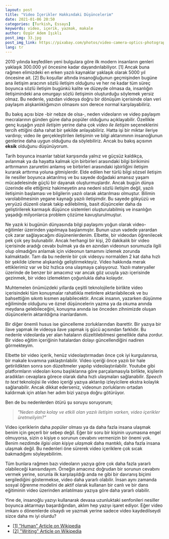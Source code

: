 ```yaml
---
layout: post
title: "Video İçerikler Hakkındaki Düşüncelerim"
date: 2021-01-06 20:50
categories: [Turkish, Essays]
keywords: video, içerik, yazmak, makale
author: Özgür Adem Işıklı
post_img: 33.jpg
post_img_link: https://pixabay.com/photos/video-camera-optics-photography-2562034
lang: tr
---
```


2010 yılında keşfedilen yeni bulgulara göre ilk modern insanların genleri yaklaşık 300.000 yıl öncesine kadar dayandırılabiliyor. [1] Ancak buna rağmen elimizdeki en erken yazılı kaynaklar yaklaşık olarak 5000 yıl öncesine ait. [2] Bu koşullar altında insanoğluğunun geçmişinden bugüne ana iletişim aracının sözlü iletişim olduğunu ve her ne kadar tüm süreç boyunca sözlü iletişim bugünkü kalite ve düzeyde olmasa da, insanlığın iletişimindeki ana omurgayı sözlü iletişimin oluşturduğu söylemek yersiz olmaz. Bu nedenle, yazıdan videoya doğru bir dönüşüm içerisinde olan veri paylaşım alışkanlıklığımızın olmasını son derece normal karşılayabiliriz.

Bu bakış açısı bize -bir nebze de olsa-, neden videoların ve video paylaşım mecralarının günden güne daha popüler olduğunu açıklayabilir. Özellikle genç kuşağın _yazılı iletişim_ yerine daha çok _video ile iletişim_ seçeneklerini tercih ettiğini daha rahat bir şekilde anlayabiliriz. Hatta işi bir miktar ileriye vardırıp; video ile gerçekleştirilen iletişimin ve bilgi aktarımının insanoğlunun genlerine daha uygun olduğunu da söylebiliriz. Ancak bu bakış açısının **eksik** olduğunu düşünüyorum.

Tarih boyunca insanlar tabiat karşısında yalnız ve güçsüz kaldıkça, avlanmak ya da hayatta kalmak için birbirleri arasındaki bilgi birikimini arttırmanın zaruretini anlamış ve birbirleri arasındaki işbirliğini iletişim kurarak arttırma yoluna gitmişlerdir. Elde edilen her türlü bilgi sözsel iletişim ile nesiller boyunca aktarılmış ve bu sayede doğadaki amansız yaşam mücadelesinde güçlü bir dayanak oluşturmuşlardır. Ancak bugün dünya üzerinde elle ettiğimiz hakimeyetin ana nedeni sözlü iletişim değil, yazılı iletişimin başlaması ve bilgilerin yazılı olarak aktarılması olmuştur. Bilimin varolabilmesinin yegane kaynağı yazılı iletişimdir. Bu sayede gökyüzü ve yeryüzü düzenli olarak takip edilebilmiş, basit düşünceler daha da geliştirilerek karmaşık düşünce sistemleri oluşturulabilmiş ve insanlığın yaşadığı milyonlarca problem çözüme kavuşturulmuştur.

Ne yazık ki bugünün dünyasında bilgi paylaşımı yoğun olarak video-eğitimler üzerinden yapılmaya başlanmıştır. Bunun uzun vadede yarardan çok zarar sağlayacağını düşünenlerdenim. Elbette, bir videodan öğrenilecek pek çok şey bulunabilir. Ancak herhangi bir kişi, 20 dakikalık bir video içerisinde aradığı cevabı bulmak ya da en azından videonun sorumuzla ilgili olup olmadığını anlamak için videonun tamamını izlemek zorunda kalmaktadır. Tam da bu nedenle bir çok videoyu normalden 2 kat daha hızlı bir şekilde izleme alışkanlığı geliştirmekteyiz. Video hakkında merak ettiklerimiz var ve biz hızlıca ona ulaşmaya çalışıyoruz. Yazılı materyaller üzerinde de benzer bir amacımız var ancak göz ucuyla yazı içerisinde gezinmek, bir video izlemekten çoğunlukla daha kolaydır.

Muhtemelen önümüzdeki yıllarda çeşitli teknolojilerle birlikte video içerisindeki tüm konuşmalar rahatlıkla metinlere aktarılabilecek ve bu bahsettiğim sıkıntı kısmen aşılabilecektir. Ancak insanın, yazarken düşünme eğiliminde olduğunu ve öznel düşüncelerin yazma ya da okuma anında meydana gelebileceğini, konuşma anında ise önceden zihnimizde oluşan düşüncelerin aktarıldığına inanlardanım.

Bir diğer önemli husus ise güncelleme zorluklarından ibarettir. Bir yazıya bir ilave yapmak ile videoya ilave yapmak iş gücü açısından farklıdır. Bu nedenle videolarda yer alan hataların düzeltilebilmesi genellikle daha zordur. Bir video eğitim içeriğinin hatalardan dolayı güncellendiğini nadiren görmekteyim.

Elbette bir video içerik, henüz videolaştırmadan önce çok iyi kurgulanırsa, bir makale kıvamına yaklaştırılabilir. Video içeriği önce yazılı bir hale getirildikten sonra son düzeltmeler yapılıp videolaştırılabilir. Youtube gibi platformların videoları konu başlıklarına göre parçalamasıyla birlikte, kişilerin aradıkları cevaplara görece olarak daha hızlı ulaşmaları sağlanabilir. _Speech to text_ teknolojisi ile video içeriği yazıya aktarılıp izleyicilere ekstra kolaylık sağlanabilir. Ancak dikkat ederseniz, videonun zorluklarını ortadan kaldırmak için atılan her adım bizi yazıya doğru götürüyor.

Ben de bu nedenlerden ötürü şu soruyu soruyorum;

> _"Neden daha kolay ve etkili olan yazılı iletişim varken, video içerikler üretmeliyim?"_

Video içeriklerin daha _popüler_ olması ya da daha fazla insana ulaşmak benim için geçerli bir sebep değil. Eğer bir soru bir kişinin uyumasına engel olmuyorsa, sizin o kişiye o sorunun cevabını vermenizin bir önemi yok. Benim nezdimde _ilgisi olan kişiye ulaşmak_ daha mantıklı, daha fazla insana ulaşmak değil. Bu nedenleri öne sürerek video içeriklere çok sıcak bakmadığımı söyleyebilirim.

Tüm bunlara rağmen bazı videoların yazıya göre çok daha fazla yararlı olabileceği kanısındayım. Örneğin amacınız doğrudan bir sorunun cevabını vermek yerine, sorunla ilk karşılaşıldığı anda ne gibi bir davranış biçimi sergilediğini göstermekse, video daha yararlı olabilir. İnsan aynı zamanda sosyal öğrenme modelini de aktif olarak kullanan bir canlı ve bir dans eğitiminin video üzerinden anlatılması yazıya göre daha yararlı olabilir.

Yine de, insanoğlu yazıyı kullanarak devasa uzunluktaki senfonileri nesiller boyunca aktarmayı başardığından, aklım hep yazıyı işaret ediyor. Eğer video imkanı o dönemlerde olsaydı ve yazmak yerine sadece video kaydedilseydi sizce daha mı iyi olurdu?

- [[1] "Human" Article on Wikipedia](https://en.wikipedia.org/wiki/Human#History)
- [[2] "Writing" Article on Wikipedia](https://en.wikipedia.org/wiki/Writing)
